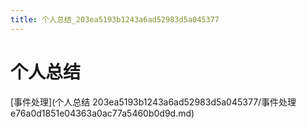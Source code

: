 ```yaml
---
title: 个人总结_203ea5193b1243a6ad52983d5a045377
---
```


# 个人总结

[事件处理](个人总结 203ea5193b1243a6ad52983d5a045377/事件处理 e76a0d1851e04363a0ac77a5460b0d9d.md)